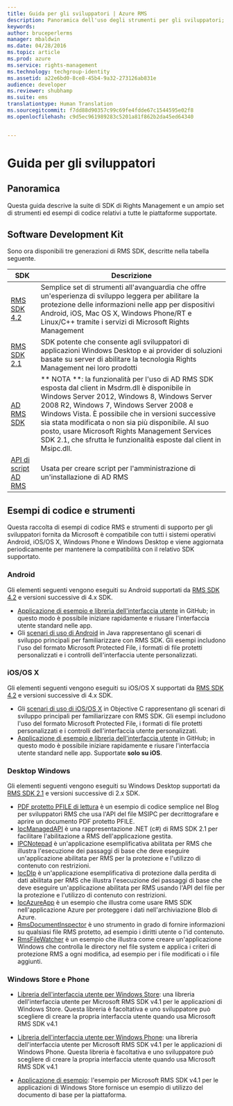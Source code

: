 ```yaml
---
title: Guida per gli sviluppatori | Azure RMS
description: Panoramica dell'uso degli strumenti per gli sviluppatori; SDK, librerie aggiuntive ed esempi di codice.
keywords: 
author: bruceperlerms
manager: mbaldwin
ms.date: 04/28/2016
ms.topic: article
ms.prod: azure
ms.service: rights-management
ms.technology: techgroup-identity
ms.assetid: a22e6bd0-8ce8-45b4-9a32-273126ab831e
audience: developer
ms.reviewer: shubhamp
ms.suite: ems
translationtype: Human Translation
ms.sourcegitcommit: f7dd88d90357c99c69fe4fdde67c1544595e02f8
ms.openlocfilehash: c9d5ec961989283c5201a81f862b2da45ed64340


---
```


# Guida per gli sviluppatori

## Panoramica ##
Questa guida descrive la suite di SDK di Rights Management e un ampio set di strumenti ed esempi di codice relativi a tutte le piattaforme supportate. 

## Software Development Kit ##
Sono ora disponibili tre generazioni di RMS SDK, descritte nella tabella seguente.

| SDK | Descrizione |
|------|---------|
| [RMS SDK 4.2](active-directory-rights-management-services-multi-platform-thin-client-sdk-portal.md) | Semplice set di strumenti all'avanguardia che offre un'esperienza di sviluppo leggera per abilitare la protezione delle informazioni nelle app per dispositivi Android, iOS, Mac OS X, Windows Phone/RT e Linux/C++ tramite i servizi di Microsoft Rights Management |
| [RMS SDK 2.1](microsoft-information-protection-and-control-client-portal.md) | SDK potente che consente agli sviluppatori di applicazioni Windows Desktop e ai provider di soluzioni basate su server di abilitare la tecnologia Rights Management nei loro prodotti|
|[AD RMS SDK](https://msdn.microsoft.com/library/cc530379(v=vs.85).aspx)|** NOTA **: la funzionalità per l'uso di AD RMS SDK esposta dal client in Msdrm.dll è disponibile in Windows Server 2012, Windows 8, Windows Server 2008 R2, Windows 7, Windows Server 2008 e Windows Vista. È possibile che in versioni successive sia stata modificata o non sia più disponibile. Al suo posto, usare Microsoft Rights Management Services SDK 2.1, che sfrutta le funzionalità esposte dal client in Msipc.dll.|
|[API di script AD RMS](https://msdn.microsoft.com/en-us/library/bb968797(v=vs.85).aspx)| Usata per creare script per l'amministrazione di un'installazione di AD RMS|

## Esempi di codice e strumenti
Questa raccolta di esempi di codice RMS e strumenti di supporto per gli sviluppatori fornita da Microsoft è compatibile con tutti i sistemi operativi Android, iOS/OS X, Windows Phone e Windows Desktop e viene aggiornata periodicamente per mantenere la compatibilità con il relativo SDK supportato.

### Android

Gli elementi seguenti vengono eseguiti su Android supportati da [RMS SDK 4.2](active-directory-rights-management-services-multi-platform-thin-client-sdk-portal.md) e versioni successive di 4.x SDK.

- [Applicazione di esempio e libreria dell'interfaccia utente](https://github.com/AzureAD/rms-sdk-ui-for-android) in GitHub; in questo modo è possibile iniziare rapidamente e riusare l'interfaccia utente standard nelle app.
- Gli [scenari di uso di Android](https://msdn.microsoft.com/en-us/library/dn758246(v=vs.85).aspx) in Java rappresentano gli scenari di sviluppo principali per familiarizzare con RMS SDK. Gli esempi includono l'uso del formato Microsoft Protected File, i formati di file protetti personalizzati e i controlli dell'interfaccia utente personalizzati.

### iOS/OS X

Gli elementi seguenti vengono eseguiti su iOS/OS X supportati da [RMS SDK 4.2](active-directory-rights-management-services-multi-platform-thin-client-sdk-portal.md) e versioni successive di 4.x SDK.

- Gli [scenari di uso di iOS/OS X](https://msdn.microsoft.com/en-us/library/dn758307(v=vs.85).aspx) in Objective C rappresentano gli scenari di sviluppo principali per familiarizzare con RMS SDK. Gli esempi includono l'uso del formato Microsoft Protected File, i formati di file protetti personalizzati e i controlli dell'interfaccia utente personalizzati.
- [Applicazione di esempio e libreria dell'interfaccia utente](https://github.com/AzureAD/rms-sdk-ui-for-ios) in GitHub; in questo modo è possibile iniziare rapidamente e riusare l'interfaccia utente standard nelle app. Supportate **solo su iOS**.

### Desktop Windows

Gli elementi seguenti vengono eseguiti su Windows Desktop supportati da [RMS SDK 2.1](microsoft-information-protection-and-control-client-portal.md) e versioni successive di 2.x SDK.

- [PDF protetto PFILE di lettura](https://blogs.msdn.microsoft.com/rms/2015/11/09/reading-a-pfile-protected-pdf/) è un esempio di codice semplice nel Blog per sviluppatori RMS che usa l'API del file MSIPC per decrittografare e aprire un documento PDF protetto PFILE.
- [IpcManagedAPI](https://github.com/Azure-Samples/active-directory-dotnet-rms) è una rappresentazione .NET (c#) di RMS SDK 2.1 per facilitare l'abilitazione a RMS dell'applicazione gestita.
- [IPCNotepad](https://code.msdn.microsoft.com/ipcnotepad-sample-f67dae80) è un'applicazione esemplificativa abilitata per RMS che illustra l'esecuzione dei passaggi di base che deve eseguire un'applicazione abilitata per RMS per la protezione e l'utilizzo di contenuto con restrizioni.
- [IpcDIp](https://github.com/Azure-Samples/active-directory-dotnet-rms) è un'applicazione esemplificativa di protezione dalla perdita di dati abilitata per RMS che illustra l'esecuzione dei passaggi di base che deve eseguire un'applicazione abilitata per RMS usando l'API del file per la protezione e l'utilizzo di contenuto con restrizioni.
- [IpcAzureApp](https://github.com/Azure-Samples/active-directory-dotnet-rms) è un esempio che illustra come usare RMS SDK nell'applicazione Azure per proteggere i dati nell'archiviazione Blob di Azure.
- [RmsDocumentInspector](https://github.com/Azure-Samples/active-directory-dotnet-rms) è uno strumento in grado di fornire informazioni su qualsiasi file RMS protetto, ad esempio i diritti utente o l'id contenuto.
- [RmsFileWatcher](https://github.com/Azure-Samples/active-directory-dotnet-rms) è un esempio che illustra come creare un'applicazione Windows che controlla le directory nel file system e applica i criteri di protezione RMS a ogni modifica, ad esempio per i file modificati o i file aggiunti.

### Windows Store e Phone

- [Libreria dell'interfaccia utente per Windows Store](https://github.com/AzureAD/rms-sdk-ui-for-windowsstore): una libreria dell'interfaccia utente per Microsoft RMS SDK v4.1 per le applicazioni di Windows Store. Questa libreria è facoltativa e uno sviluppatore può scegliere di creare la propria interfaccia utente quando usa Microsoft RMS SDK v4.1

- [Libreria dell'interfaccia utente per Windows Phone](https://github.com/AzureAD/rms-sdk-ui-for-winphone): una libreria dell'interfaccia utente per Microsoft RMS SDK v4.1 per le applicazioni di Windows Phone. Questa libreria è facoltativa e uno sviluppatore può scegliere di creare la propria interfaccia utente quando usa Microsoft RMS SDK v4.1

- [Applicazione di esempio](https://github.com/Azure-Samples/active-directory-dotnet-rms-windowsstore): l'esempio per Microsoft RMS SDK v4.1 per le applicazioni di Windows Store fornisce un esempio di utilizzo del documento di base per la piattaforma.



<!--HONumber=Jul16_HO1-->


